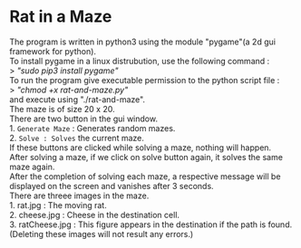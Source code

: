 # Rat in a Maze
The program is written in python3 using the module "pygame"(a 2d gui framework for python).  
To install pygame in a linux distrubution, use the following command :  
		> *"sudo pip3 install pygame"*  
To run the program give executable permission to the python script file :  
		> *"chmod +x rat-and-maze.py"*  
   and execute using "./rat-and-maze".  
The maze is of size 20 x 20.  
There are two button in the gui window.  
    1. `Generate Maze` : Generates random mazes.  
    2. `Solve : Solves` the current maze.  
If these buttons are clicked while solving a maze, nothing will happen.  
After solving a maze, if we click on solve button again, it solves the same maze again.  
After the completion of solving each maze, a respective message will be displayed on the screen and vanishes after 3 seconds.  
There are threee images in the maze.  
    1. rat.jpg : The moving rat.  
    2. cheese.jpg : Cheese in the destination cell.  
    3. ratCheese.jpg : This figure appears in the destination if the path is found.  
    (Deleting these images will not result any errors.)  
